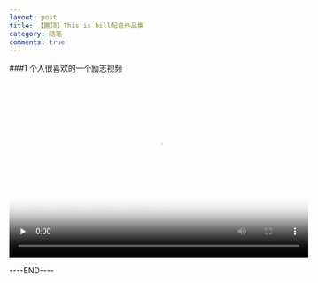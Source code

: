 ```yaml
---
layout: post
title: 【置顶】This is bill配音作品集
category: 随笔
comments: true
---
```


###1 个人很喜欢的一个励志视频

<video id="video" controls="controls" width="540" height="320" preload="none" poster="http://7u2nh5.com2.z0.glb.qiniucdn.com/2015-07-03/5595e3c0a6003.jpg">
	<source id="mp4" src="http://113.107.112.155/cdn.qupeiyin.cn/2015-07-15/1436933710468321313.mp4" type="video/mp4">
	<!-- <source id="webm" src="http://media.w3.org/2010/05/sintel/trailer.webm" type="video/webm">
	<source id="ogv" src="http://media.w3.org/2010/05/sintel/trailer.ogv" type="video/ogg"> -->
	<p>Your user agent does not support the HTML5 Video element.</p>
</video>

----END----

